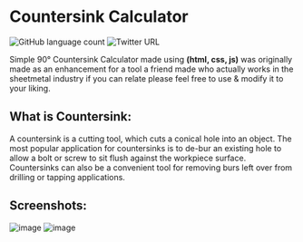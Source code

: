 # Countersink Calculator
![GitHub language count](https://img.shields.io/github/languages/count/0xRar/Countersink-Calculator)
![Twitter URL](https://img.shields.io/twitter/url?url=https%3A%2F%2Ftwitter.com%2Ffcv9_q)

Simple 90° Countersink Calculator made using **(html, css, js)** was originally made as an enhancement for a tool a friend made
who actually works in the sheetmetal industry if you can relate please feel free to use & modify
it to your liking.

## What is Countersink:
A countersink is a cutting tool, which cuts a conical hole into an object. The most popular
application for countersinks is to de-bur an existing hole to allow a bolt or screw to sit
flush against the workpiece surface. Countersinks can also be a convenient tool for removing
burs left over from drilling or tapping applications.

## Screenshots:
![image](https://user-images.githubusercontent.com/33517160/147819280-bb2ac9d4-6223-439f-b8f7-2506779f6068.png)
![image](https://user-images.githubusercontent.com/33517160/147819671-055d2e73-0b84-44c3-892e-bc7833b0edcf.png)

